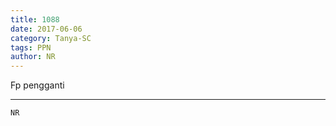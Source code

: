 ```yaml
---
title: 1088
date: 2017-06-06
category: Tanya-SC
tags: PPN
author: NR
---
```


Fp pengganti

---



`NR`
